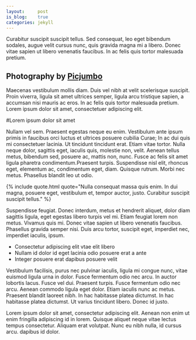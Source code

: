 ```yaml
---
layout:		post
is_blog: 	true
categories: jekyll
---
```


Curabitur suscipit suscipit tellus. Sed consequat, leo eget bibendum sodales, augue velit cursus nunc, quis gravida magna mi a libero. Donec vitae sapien ut libero venenatis faucibus. In ac felis quis tortor malesuada pretium.

## Photography by [Picjumbo](#)

Maecenas vestibulum mollis diam. Duis vel nibh at velit scelerisque suscipit. Proin viverra, ligula sit amet ultrices semper, ligula arcu tristique sapien, a accumsan nisi mauris ac eros. In ac felis quis tortor malesuada pretium. Lorem ipsum dolor sit amet, consectetuer adipiscing elit.

#Lorem ipsum dolor sit amet

Nullam vel sem. Praesent egestas neque eu enim. Vestibulum ante ipsum primis in faucibus orci luctus et ultrices posuere cubilia Curae; In ac dui quis mi consectetuer lacinia. Ut tincidunt tincidunt erat. Etiam vitae tortor. Nulla neque dolor, sagittis eget, iaculis quis, molestie non, velit. Aenean tellus metus, bibendum sed, posuere ac, mattis non, nunc. Fusce ac felis sit amet ligula pharetra condimentum.Praesent turpis. Suspendisse nisl elit, rhoncus eget, elementum ac, condimentum eget, diam. Quisque rutrum. Morbi nec metus. Phasellus blandit leo ut odio.


{% include quote.html quote="Nulla consequat massa quis enim. In dui magna, posuere eget, vestibulum et, tempor auctor, justo. Curabitur suscipit suscipit tellus." %}

Suspendisse feugiat. Donec interdum, metus et hendrerit aliquet, dolor diam sagittis ligula, eget egestas libero turpis vel mi. Etiam feugiat lorem non metus. Vivamus quis mi. Donec vitae sapien ut libero venenatis faucibus. Phasellus gravida semper nisi. Duis arcu tortor, suscipit eget, imperdiet nec, imperdiet iaculis, ipsum.


- Consectetur adipiscing elit vtae elit libero
- Nullam id dolor id eget lacinia odio posuere erat a ante
- Integer posuere erat dapibus posuere velit



Vestibulum facilisis, purus nec pulvinar iaculis, ligula mi congue nunc, vitae euismod ligula urna in dolor. Fusce fermentum odio nec arcu. In auctor lobortis lacus. Fusce vel dui. Praesent turpis. Fusce fermentum odio nec arcu. Aenean commodo ligula eget dolor. Etiam iaculis nunc ac metus. Praesent blandit laoreet nibh. In hac habitasse platea dictumst. In hac habitasse platea dictumst. Ut varius tincidunt libero. Donec id justo.


Lorem ipsum dolor sit amet, consectetur adipiscing elit. Aenean non enim ut enim fringilla adipiscing id in lorem. Quisque aliquet neque vitae lectus tempus consectetur. Aliquam erat volutpat. Nunc eu nibh nulla, id cursus arcu. dapibus id dolor. </p>